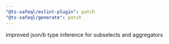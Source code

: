 ```yaml
---
"@ts-safeql/eslint-plugin": patch
"@ts-safeql/generate": patch
---
```


improved json/b type inference for subselects and aggregators
